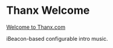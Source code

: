 Thanx Welcome
=============

[Welcome to Thanx.com](http://welcome.thanx.com)

iBeacon-based configurable intro music.
